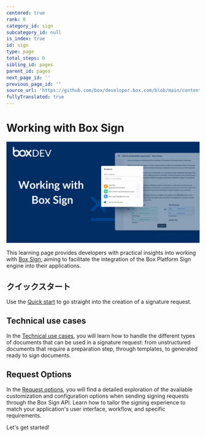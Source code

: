 ```yaml
---
centered: true
rank: 0
category_id: sign
subcategory_id: null
is_index: true
id: sign
type: page
total_steps: 0
sibling_id: pages
parent_id: pages
next_page_id: ''
previous_page_id: ''
source_url: 'https://github.com/box/developer.box.com/blob/main/content/pages/sign/index.md'
fullyTranslated: true
---
```

# Working with Box Sign

<ImageFrame center>

![Working with box sign image](images/working-with-box-sign.png)

</ImageFrame>

This learning page provides developers with practical insights into working with [Box Sign][sign], aiming to facilitate the integration of the Box Platform Sign engine into their applications.

## クイックスタート

Use the [Quick start][quick-start] to go straight into the creation of a signature request.

## Technical use cases

In the [Technical use cases][technical-use-cases], you will learn how to handle the different types of documents that can be used in a signature request: from unstructured documents that require a preparation step, through templates, to generated ready to sign documents.

## Request Options

In the [Request options][request-options], you will find a detailed exploration of the available customization and configuration options when sending signing requests through the Box Sign API. Learn how to tailor the signing experience to match your application's user interface, workflow, and specific requirements.

<!-- ## Business Use Cases  The [Business use cases][[advanced-use-cases]] delves into a few of the business use cases, requirements, and workflows you may encounter. See how the Box Platform features come together to provide a seamless signing experience for your users.  -->

Let's get started!

[sign]: https://www.box.com/esignature

[quick-start]: page://sign/quick-start

[request-options]: page://sign/request-options

[technical-use-cases]: page://sign/technical-use-cases

<!-- <Tabs>

<Tab title='cURL'>

```bash

```

</Tab>

<Tab title='Python Gen SDK'>

```python

```

</Tab>

</Tabs>

-->
